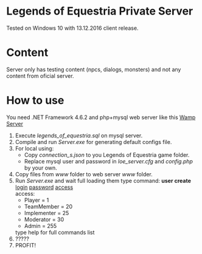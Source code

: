 # Legends of Equestria Private Server
Tested on Windows 10 with 13.12.2016 client release.
# Content
Server only has testing content (npcs, dialogs, monsters) and not any content from oficial server.
# How to use
You need .NET Framework 4.6.2 and php+mysql web server like this <a href="http://sourceforge.net/projects/wampserver/">Wamp Server</a> 
<ol>
<li>Execute <i>legends_of_equestria.sql</i> on mysql server.</li>
<li>Compile and run <i>Server.exe</i> for generating default configs file.</li>
<li>For local using:<ul>
<li>Copy <i>connection_s.json</i> to you Legends of Equestria game folder.</i></li>
<li>Replace mysql user and password in <i>loe_server.cfg</i> and <i>config.php</i> by your own.</li></ul></li>
<li>Copy files from <i>www</i> folder to web server <i>www</i> folder.</li>
<li>Run <i>Server.exe</i> and wait full loading them type command: 
<b>user create</b> <ins>login</ins> <ins>password</ins> <ins>access</ins>
<br>access:<ul>
<li>Player = 1</li>
<li>TeamMember = 20</li>
<li>Implementer = 25</li>
<li>Moderator = 30</li>
<li>Admin = 255</li></ul>
type help for full commands list</li>
<li>?????</li>
<li>PROFIT!</li></ol>
